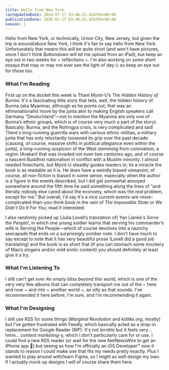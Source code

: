 ```yaml
---
title: Hello from New York
lastUpdatedDate: 2024-07-17 03:48:23.424785+00:00 
publicationDate: 2020-02-17 03:48:23.424785+00:00 
season: 1
---
```


Hello from New York, or technically, Union City, New Jersey, but given the trip is around/about New York, I think it's fair to say hello from New York. Unfortunately that means this will be quite short (and won't have pictures, since I don't think Buttondown will let me upload from an iPad), but keep an eye out in two weeks for ~ reflections ~. I'm also working on some short essays that may or may not ever see the light of day 🤐 so keep an eye out for those too.

### What I'm Reading

First up on the docket this week is Thant Myint-U’s *The Hidden History of Burma*. It's a fascinating little story that tells, well, the hidden history of Burma (aka Myanmar, although as he points out, that was an ethnonationalist move by the junta akin to making English speakers call Germany “Deutschland”—not to mention the Myanma are only one of Burma’s ethnic groups, which is of course very much a part of the story). Basically: Burma, and the Rohingya crisis, is very complicated and sad! There's long-running guerrilla wars with various ethnic militias, a military junta that has only reluctantly loosened its grip over the past decade (causing, of course, massive shifts in political allegiance even within the junta), a long-running suspicion of the West stemming from colonialism, a region (Arakan) that was invaded not even two centuries ago, and of course a nascent Buddhist nationalism in conflict with a Muslim minority. I almost needed flowcharts, but Myint-U steadily guides readers in; its a miracle the book is as readable as it is. He does have a weirdly biased viewpoint; of course, all non-fiction is biased in some sense, especially when the author is a figure in the events described, but I did get somewhat annoyed somewhere around the fifth time he said something along the lines of “and literally nobody else cared about the economy, which was the *real* problem, except for me.” But overall, I'd say it's a nice current-events-are-more-complicated-than-you-think book in the vein of *The Impossible State* or *We Didn't Do It For You*; read if interested.

I also randomly picked up (Julia Lovell’s translation of) Yan Lianke's *Serve the People!*, in which one young soldier learns that serving his commander’s wife is Serving the People—which of course devolves into a raunchy sexcapade that ends on a surprisingly somber note. I don't have much to say except to note that it has very beautiful prose (Lovell did a good job translating) and the book is so short that (if you can stomach some mockery of Mao’s slogans and/or mild erotic content) you should definitely at least give it a try.

### What I'm Listening To

I still can't get over *An empty bliss beyond this world*, which is one of the very very few albums that can completely transport me out of the ~ here and now ~ and into ~ another world ~, as silly as that sounds. I've recommended it here before, I'm sure, and I'm recommending it again.

### What I'm Designing

I still use RSS for some things (*Marginal Revolution* and *kottke.org*, mostly) but I've gotten frustrated with Feedly, which basically acted as a drop-in replacement for Google Reader (RIP). It's not *terrible* but it feels very... hmm... *content marketing*-y, which I don't particularly care for or use. I could find a new RSS reader (or wait for the new NetNewsWire to get an iPhone app 🙂) but seeing as how I'm officially an iOS Developer™️ now it stands to reason I could make one that fits my needs pretty exactly. Plus I wanted to play around with/learn Figma, so I might as well design my own. If I actually mock up designs I will of course share them here.